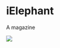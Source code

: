iElephant
================
A  magazine 

![](https://github.com/Liqiankun/iElephant/raw/master/idaxiang/idaxiang/大象Image/iosidaxiang.png ) 
